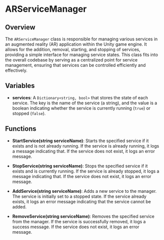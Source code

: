 # ARServiceManager

## Overview
The `ARServiceManager` class is responsible for managing various services in an augmented reality (AR) application within the Unity game engine. It allows for the addition, removal, starting, and stopping of services, providing a simple interface for managing service states. This class fits into the overall codebase by serving as a centralized point for service management, ensuring that services can be controlled efficiently and effectively.

## Variables
- **services**: A `Dictionary<string, bool>` that stores the state of each service. The key is the name of the service (a string), and the value is a boolean indicating whether the service is currently running (`true`) or stopped (`false`).

## Functions
- **StartService(string serviceName)**: Starts the specified service if it exists and is not already running. If the service is already running, it logs a message indicating that. If the service does not exist, it logs an error message.

- **StopService(string serviceName)**: Stops the specified service if it exists and is currently running. If the service is already stopped, it logs a message indicating that. If the service does not exist, it logs an error message.

- **AddService(string serviceName)**: Adds a new service to the manager. The service is initially set to a stopped state. If the service already exists, it logs an error message indicating that the service cannot be added.

- **RemoveService(string serviceName)**: Removes the specified service from the manager. If the service is successfully removed, it logs a success message. If the service does not exist, it logs an error message.